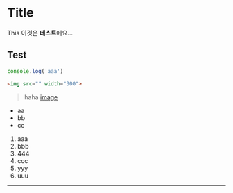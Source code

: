 # Title

This 이것은 **테스트**에요...

Test
-----

```js
console.log('aaa')
```

```html
<img src="" width="300">
```

> haha
> [image](http://)

* aa
* bb
* cc

1. aaa
2. bbb
3. 444
4. ccc
5. yyy
6. uuu
-----------------------------

